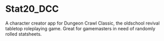 # Stat20_DCC
A character creator app for Dungeon Crawl Classic, the oldschool revival tabletop roleplaying game. Great for gamemasters in need of randomly rolled statsheets.
